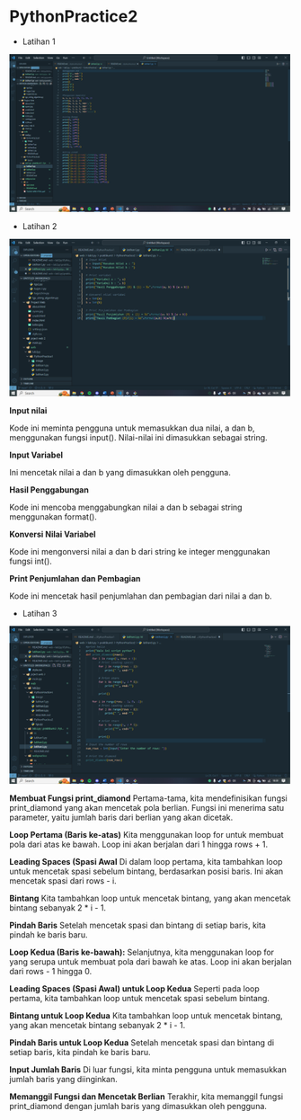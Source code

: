 # PythonPractice2

* Latihan 1
<img src="ss/sslat1.png" width="500">

* Latihan 2
<img src="ss/sslat2.png" width="500">

**Input nilai**

Kode ini meminta pengguna untuk memasukkan dua nilai, a dan b, menggunakan fungsi input(). Nilai-nilai ini dimasukkan sebagai string.


**Input Variabel**

Ini mencetak nilai a dan b yang dimasukkan oleh pengguna.


**Hasil Penggabungan**

Kode ini mencoba menggabungkan nilai a dan b sebagai string menggunakan format().


**Konversi Nilai Variabel**

Kode ini mengonversi nilai a dan b dari string ke integer menggunakan fungsi int().


**Print Penjumlahan dan Pembagian**

Kode ini mencetak hasil penjumlahan dan pembagian dari nilai a dan b.

* Latihan 3
<img src="ss/sslat3.png" width="500">

**Membuat Fungsi print_diamond**
Pertama-tama, kita mendefinisikan fungsi print_diamond yang akan mencetak pola berlian. Fungsi ini menerima satu parameter, yaitu jumlah baris dari berlian yang akan dicetak.

**Loop Pertama (Baris ke-atas)**
Kita menggunakan loop for untuk membuat pola dari atas ke bawah. Loop ini akan berjalan dari 1 hingga rows + 1.

**Leading Spaces (Spasi Awal**
Di dalam loop pertama, kita tambahkan loop untuk mencetak spasi sebelum bintang, berdasarkan posisi baris. Ini akan mencetak spasi dari rows - i.

**Bintang**
Kita tambahkan loop untuk mencetak bintang, yang akan mencetak bintang sebanyak 2 * i - 1.

**Pindah Baris**
Setelah mencetak spasi dan bintang di setiap baris, kita pindah ke baris baru.

**Loop Kedua (Baris ke-bawah):**
Selanjutnya, kita menggunakan loop for yang serupa untuk membuat pola dari bawah ke atas. Loop ini akan berjalan dari rows - 1 hingga 0.

**Leading Spaces (Spasi Awal) untuk Loop Kedua**
Seperti pada loop pertama, kita tambahkan loop untuk mencetak spasi sebelum bintang.

**Bintang untuk Loop Kedua**
Kita tambahkan loop untuk mencetak bintang, yang akan mencetak bintang sebanyak 2 * i - 1.

**Pindah Baris untuk Loop Kedua**
Setelah mencetak spasi dan bintang di setiap baris, kita pindah ke baris baru.

**Input Jumlah Baris**
 Di luar fungsi, kita minta pengguna untuk memasukkan jumlah baris yang diinginkan.

 **Memanggil Fungsi dan Mencetak Berlian**
  Terakhir, kita memanggil fungsi print_diamond dengan jumlah baris yang dimasukkan oleh pengguna.